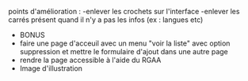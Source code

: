 points d'amélioration : 
-enlever les crochets sur l'interface
-enlever les carrés présent quand il n'y a pas les infos (ex : langues etc)
- BONUS
- faire une page d'acceuil avec un menu "voir la liste" avec option suppression et mettre le formulaire d'ajout dans une autre page 
- rendre la page accessible à l'aide du RGAA
- Image d'illustration